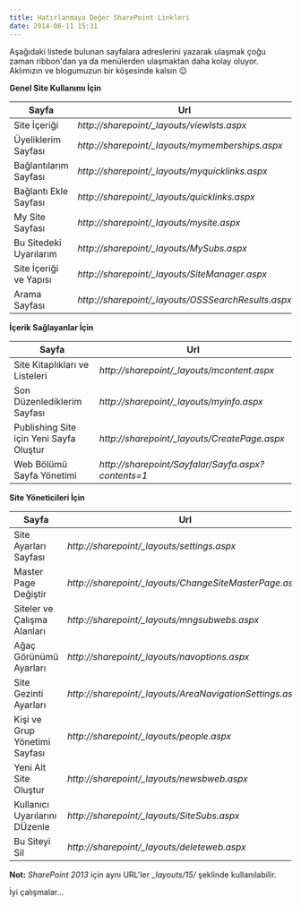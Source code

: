 ```yaml
---
title: Hatırlanmaya Değer SharePoint Linkleri
date: 2014-06-11 15:31
---
```


Aşağıdaki listede bulunan sayfalara adreslerini yazarak ulaşmak çoğu zaman ribbon'dan ya da menülerden ulaşmaktan daha kolay oluyor. Aklımızın ve blogumuzun bir köşesinde kalsın 😉

<!--more-->
**Genel Site Kullanımı İçin**

|Sayfa|Url|
|-----|---|
|Site İçeriği|*http://sharepoint/_layouts/viewlsts.aspx*|
|Üyeliklerim Sayfası|*http://sharepoint/_layouts/mymemberships.aspx*|
|Bağlantılarım Sayfası|*http://sharepoint/_layouts/myquicklinks.aspx*|
|Bağlantı Ekle Sayfası|*http://sharepoint/_layouts/quicklinks.aspx*|
|My Site Sayfası|*http://sharepoint/_layouts/mysite.aspx*|
|Bu Sitedeki Uyarılarım|*http://sharepoint/_layouts/MySubs.aspx*|
|Site İçeriği ve Yapısı|*http://sharepoint/_layouts/SiteManager.aspx*|
|Arama Sayfası|*http://sharepoint/_layouts/OSSSearchResults.aspx*|

**İçerik Sağlayanlar İçin**

|Sayfa|Url|
|-----|---|
|Site Kitaplıkları ve Listeleri|*http://sharepoint/_layouts/mcontent.aspx*|
|Son Düzenlediklerim Sayfası|*http://sharepoint/_layouts/myinfo.aspx*|
|Publishing Site için Yeni Sayfa Oluştur|*http://sharepoint/_layouts/CreatePage.aspx*|
|Web Bölümü Sayfa Yönetimi|*http://sharepoint/Sayfalar/Sayfa.aspx?contents=1*|

**Site Yöneticileri İçin**

|Sayfa|Url|
|-----|---|
|Site Ayarları Sayfası|*http://sharepoint/_layouts/settings.aspx*|
|Master Page Değiştir|*http://sharepoint/_layouts/ChangeSiteMasterPage.aspx*|
|Siteler ve Çalışma Alanları|*http://sharepoint/_layouts/mngsubwebs.aspx*|
|Ağaç Görünümü Ayarları|*http://sharepoint/_layouts/navoptions.aspx*|
|Site Gezinti Ayarları|*http://sharepoint/_layouts/AreaNavigationSettings.aspx*|
|Kişi ve Grup Yönetimi Sayfası|*http://sharepoint/_layouts/people.aspx*|
|Yeni Alt Site Oluştur|*http://sharepoint/_layouts/newsbweb.aspx*|
|Kullanıcı Uyarılarını DÜzenle|*http://sharepoint/_layouts/SiteSubs.aspx*|
|Bu Siteyi Sil|*http://sharepoint/_layouts/deleteweb.aspx*|

**Not:** *SharePoint 2013* için aynı URL'ler *_layouts/15/* şeklinde kullanılabilir.

İyi çalışmalar...
